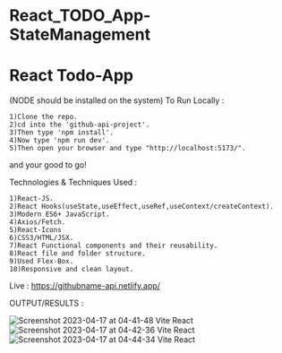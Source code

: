 # React_TODO_App-StateManagement

# React Todo-App
(NODE should be installed on the system)
To Run Locally :


    1)Clone the repo.
    2)cd into the 'github-api-project'.
    3)Then type 'npm install'.
    4)Now type 'npm run dev'.
    5)Then open your browser and type "http://localhost:5173/".
   and your good to go!
   
Technologies & Techniques Used :

    1)React-JS.
    2)React Hooks(useState,useEffect,useRef,useContext/createContext).
    3)Modern ES6+ JavaScript.
    4)Axios/Fetch.
    5)React-Icons
    6)CSS3/HTML/JSX.
    7)React Functional components and their reusability.
    8)React file and folder structure.
    9)Used Flex-Box.
    10)Responsive and clean layout.

Live : https://githubname-api.netlify.app/

OUTPUT/RESULTS : 

![Screenshot 2023-04-17 at 04-41-48 Vite React](https://user-images.githubusercontent.com/100374421/232475684-a427d295-7ccc-4575-bfbd-f77c02bf407f.png)
![Screenshot 2023-04-17 at 04-42-36 Vite React](https://user-images.githubusercontent.com/100374421/232475761-b5568af3-0cb7-4959-bee6-966f081f7db5.png)
![Screenshot 2023-04-17 at 04-44-34 Vite React](https://user-images.githubusercontent.com/100374421/232475770-5f1807e9-4409-49bb-9a1a-1e4179f86a5e.png)
